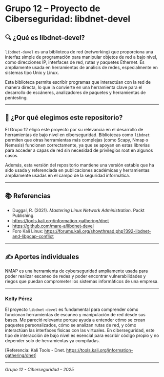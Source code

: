 # Grupo 12 – Proyecto de Ciberseguridad: libdnet-devel

## 🔍 ¿Qué es libdnet-devel?

`libdnet-devel` es una biblioteca de red (networking) que proporciona una interfaz simple de programación para manipular objetos de red a bajo nivel, como direcciones IP, interfaces de red, rutas y paquetes Ethernet. Es ampliamente usada en herramientas de análisis de redes, especialmente en sistemas tipo Unix y Linux.

Esta biblioteca permite escribir programas que interactúan con la red de manera directa, lo que la convierte en una herramienta clave para el desarrollo de escáneres, analizadores de paquetes y herramientas de pentesting.

---

## 🎯 ¿Por qué elegimos este repositorio?

El Grupo 12 eligió este proyecto por su relevancia en el desarrollo de herramientas de bajo nivel en ciberseguridad. Bibliotecas como `libdnet` permiten que otras herramientas más complejas (como Scapy, Nmap o Nemesis) funcionen correctamente, ya que se apoyan en estas librerías para acceder a capas de red sin necesidad de privilegios root en algunos casos.

Además, esta versión del repositorio mantiene una versión estable que ha sido usada y referenciada en publicaciones académicas y herramientas ampliamente usadas en el campo de la seguridad informática.

---

## 📚 Referencias

- Duggal, R. (2021). *Mastering Linux Network Administration*. Packt Publishing.
- https://tools.kali.org/information-gathering/dnet
- https://github.com/mare-a/libdnet-devel
- Foro Kali Linux: https://forums.kali.org/showthread.php?392-libdnet-and-libpcap-conflict

---

## ✍️ Aportes individuales

NMAP es una herramienta de cyberseguridad ampliamente usada para poder realizar escaneo de redes y poder encontrar vulnerabilidades y riegos que puedan comprometer los sistemas informàticos de una empresa.

---

### Kelly Pérez

El proyecto `libdnet-devel` es fundamental para comprender cómo funcionan herramientas de escaneo y manipulación de red desde sus bases. Me pareció relevante porque ayuda a entender cómo se crean paquetes personalizados, cómo se analizan rutas de red, y cómo interactúan las interfaces físicas con las virtuales. En ciberseguridad, este tipo de interacción de bajo nivel es esencial para escribir código propio y no depender solo de herramientas ya compiladas.

[Referencia: Kali Tools - Dnet. https://tools.kali.org/information-gathering/dnet]

---

*Grupo 12 - Ciberseguridad – 2025*
